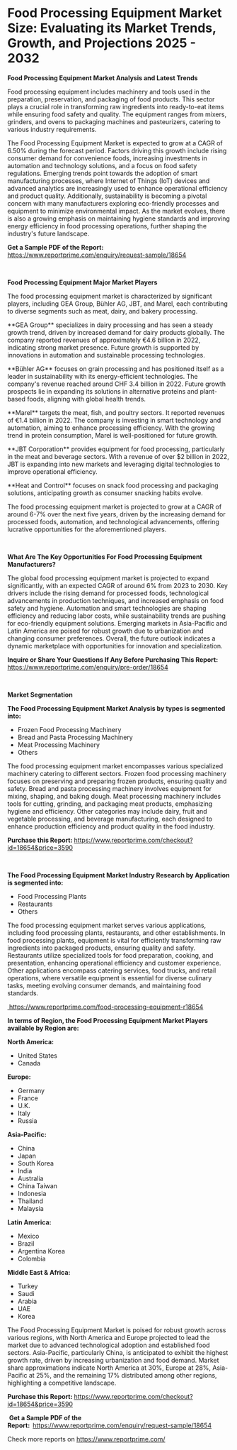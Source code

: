 <p><h1>Food Processing Equipment Market Size: Evaluating its Market Trends, Growth, and Projections 2025 - 2032</h1></p><p><strong>Food Processing Equipment Market Analysis and Latest Trends</strong></p>
<p><p>Food processing equipment includes machinery and tools used in the preparation, preservation, and packaging of food products. This sector plays a crucial role in transforming raw ingredients into ready-to-eat items while ensuring food safety and quality. The equipment ranges from mixers, grinders, and ovens to packaging machines and pasteurizers, catering to various industry requirements.</p><p>The Food Processing Equipment Market is expected to grow at a CAGR of 6.50% during the forecast period. Factors driving this growth include rising consumer demand for convenience foods, increasing investments in automation and technology solutions, and a focus on food safety regulations. Emerging trends point towards the adoption of smart manufacturing processes, where Internet of Things (IoT) devices and advanced analytics are increasingly used to enhance operational efficiency and product quality. Additionally, sustainability is becoming a pivotal concern with many manufacturers exploring eco-friendly processes and equipment to minimize environmental impact. As the market evolves, there is also a growing emphasis on maintaining hygiene standards and improving energy efficiency in food processing operations, further shaping the industry's future landscape.</p></p>
<p><strong>Get a Sample PDF of the Report:&nbsp;</strong> <a href="https://www.reportprime.com/enquiry/request-sample/18654?utm_campaign=2667&utm_medium=2&utm_source=Github&utm_content=ia&utm_term=19032025&utm_id=food-processing-equipment">https://www.reportprime.com/enquiry/request-sample/18654</a></p>
<p>&nbsp;</p>
<p><strong>Food Processing Equipment Major Market Players</strong></p>
<p><p>The food processing equipment market is characterized by significant players, including GEA Group, Bühler AG, JBT, and Marel, each contributing to diverse segments such as meat, dairy, and bakery processing. </p><p>**GEA Group** specializes in dairy processing and has seen a steady growth trend, driven by increased demand for dairy products globally. The company reported revenues of approximately €4.6 billion in 2022, indicating strong market presence. Future growth is supported by innovations in automation and sustainable processing technologies.</p><p>**Bühler AG** focuses on grain processing and has positioned itself as a leader in sustainability with its energy-efficient technologies. The company's revenue reached around CHF 3.4 billion in 2022. Future growth prospects lie in expanding its solutions in alternative proteins and plant-based foods, aligning with global health trends.</p><p>**Marel** targets the meat, fish, and poultry sectors. It reported revenues of €1.4 billion in 2022. The company is investing in smart technology and automation, aiming to enhance processing efficiency. With the growing trend in protein consumption, Marel is well-positioned for future growth.</p><p>**JBT Corporation** provides equipment for food processing, particularly in the meat and beverage sectors. With a revenue of over $2 billion in 2022, JBT is expanding into new markets and leveraging digital technologies to improve operational efficiency.</p><p>**Heat and Control** focuses on snack food processing and packaging solutions, anticipating growth as consumer snacking habits evolve. </p><p>The food processing equipment market is projected to grow at a CAGR of around 6-7% over the next five years, driven by the increasing demand for processed foods, automation, and technological advancements, offering lucrative opportunities for the aforementioned players.</p></p>
<p>&nbsp;</p>
<p><strong>What Are The Key Opportunities For Food Processing Equipment Manufacturers?</strong></p>
<p><p>The global food processing equipment market is projected to expand significantly, with an expected CAGR of around 6% from 2023 to 2030. Key drivers include the rising demand for processed foods, technological advancements in production techniques, and increased emphasis on food safety and hygiene. Automation and smart technologies are shaping efficiency and reducing labor costs, while sustainability trends are pushing for eco-friendly equipment solutions. Emerging markets in Asia-Pacific and Latin America are poised for robust growth due to urbanization and changing consumer preferences. Overall, the future outlook indicates a dynamic marketplace with opportunities for innovation and specialization.</p></p>
<p><strong>Inquire or Share Your Questions If Any Before Purchasing This Report:</strong> <a href="https://www.reportprime.com/enquiry/pre-order/18654?utm_campaign=2667&utm_medium=2&utm_source=Github&utm_content=ia&utm_term=19032025&utm_id=food-processing-equipment">https://www.reportprime.com/enquiry/pre-order/18654</a></p>
<p>&nbsp;</p>
<p><strong>Market Segmentation</strong></p>
<p><strong>The Food Processing Equipment Market Analysis by types is segmented into:</strong></p>
<p><ul><li>Frozen Food Processing Machinery</li><li>Bread and Pasta Processing Machinery</li><li>Meat Processing Machinery</li><li>Others</li></ul></p>
<p><p>The food processing equipment market encompasses various specialized machinery catering to different sectors. Frozen food processing machinery focuses on preserving and preparing frozen products, ensuring quality and safety. Bread and pasta processing machinery involves equipment for mixing, shaping, and baking dough. Meat processing machinery includes tools for cutting, grinding, and packaging meat products, emphasizing hygiene and efficiency. Other categories may include dairy, fruit and vegetable processing, and beverage manufacturing, each designed to enhance production efficiency and product quality in the food industry.</p></p>
<p><strong>Purchase this Report:&nbsp;</strong><a href="https://www.reportprime.com/checkout?id=18654&price=3590&utm_campaign=2667&utm_medium=2&utm_source=Github&utm_content=ia&utm_term=19032025&utm_id=food-processing-equipment">https://www.reportprime.com/checkout?id=18654&price=3590</a></p>
<p>&nbsp;</p>
<p><strong>The Food Processing Equipment Market Industry Research by Application is segmented into:</strong></p>
<p><ul><li>Food Processing Plants</li><li>Restaurants</li><li>Others</li></ul></p>
<p><p>The food processing equipment market serves various applications, including food processing plants, restaurants, and other establishments. In food processing plants, equipment is vital for efficiently transforming raw ingredients into packaged products, ensuring quality and safety. Restaurants utilize specialized tools for food preparation, cooking, and presentation, enhancing operational efficiency and customer experience. Other applications encompass catering services, food trucks, and retail operations, where versatile equipment is essential for diverse culinary tasks, meeting evolving consumer demands, and maintaining food standards.</p></p>
<p><a href="https://www.reportprime.com/food-processing-equipment-r18654?utm_campaign=2667&utm_medium=2&utm_source=Github&utm_content=ia&utm_term=19032025&utm_id=food-processing-equipment">&nbsp;https://www.reportprime.com/food-processing-equipment-r18654</a></p>
<p><strong>In terms of Region, the Food Processing Equipment Market Players available by Region are:</strong></p>
<p>
    <p> <strong> North America: </strong>
        <ul>
            <li>United States</li>
            <li>Canada</li>
        </ul>
        </p> 
    <p> <strong> Europe: </strong>
        <ul>
            <li>Germany</li>
            <li>France</li>
            <li>U.K.</li>
            <li>Italy</li>
            <li>Russia</li>
        </ul>
        </p> 
    <p> <strong> Asia-Pacific: </strong>
        <ul>
            <li>China</li>
            <li>Japan</li>
            <li>South Korea</li>
            <li>India</li>
            <li>Australia</li>
            <li>China Taiwan</li>
            <li>Indonesia</li>
            <li>Thailand</li>
            <li>Malaysia</li>
        </ul>
        </p> 
    <p> <strong> Latin America: </strong>
        <ul>
            <li>Mexico</li>
            <li>Brazil</li>
            <li>Argentina Korea</li>
            <li>Colombia</li>
        </ul>
        </p> 
    <p> <strong> Middle East & Africa: </strong>
        <ul>
            <li>Turkey</li>
            <li>Saudi</li>
            <li>Arabia</li>
            <li>UAE</li>
            <li>Korea</li>
        </ul>
    </p>
    </p>
<p><p>The Food Processing Equipment Market is poised for robust growth across various regions, with North America and Europe projected to lead the market due to advanced technological adoption and established food sectors. Asia-Pacific, particularly China, is anticipated to exhibit the highest growth rate, driven by increasing urbanization and food demand. Market share approximations indicate North America at 30%, Europe at 28%, Asia-Pacific at 25%, and the remaining 17% distributed among other regions, highlighting a competitive landscape.</p></p>
<p><strong>Purchase this Report: </strong><a href="https://www.reportprime.com/checkout?id=18654&price=3590&utm_campaign=2667&utm_medium=2&utm_source=Github&utm_content=ia&utm_term=19032025&utm_id=food-processing-equipment">https://www.reportprime.com/checkout?id=18654&price=3590</a></p>
<p>&nbsp;<strong>Get a Sample PDF of the Report:&nbsp;&nbsp;</strong><a href="https://www.reportprime.com/enquiry/request-sample/18654?utm_campaign=2667&utm_medium=2&utm_source=Github&utm_content=ia&utm_term=19032025&utm_id=food-processing-equipment">https://www.reportprime.com/enquiry/request-sample/18654</a></p>
<p><strong></strong></p>
<p>Check more reports on <a href="https://www.reportprime.com/?utm_campaign=2667&utm_medium=2&utm_source=Github&utm_content=ia&utm_term=19032025&utm_id=food-processing-equipment">https://www.reportprime.com/</a></p>